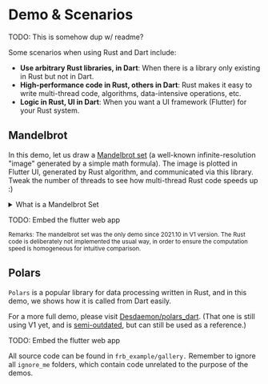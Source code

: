 # Demo & Scenarios

TODO: This is somehow dup w/ readme?

Some scenarios when using Rust and Dart include:

* **Use arbitrary Rust libraries, in Dart**:
When there is a library only existing in Rust but not in Dart.
* **High-performance code in Rust, others in Dart**:
Rust makes it easy to write multi-thread code, algorithms, data-intensive operations, etc.
* **Logic in Rust, UI in Dart**: 
When you want a UI framework (Flutter) for your Rust system.

## Mandelbrot

In this demo,
let us draw a [Mandelbrot set](https://en.wikipedia.org/wiki/Mandelbrot_set)
(a well-known infinite-resolution "image" generated by a simple math formula).
The image is plotted in Flutter UI, generated by Rust algorithm, and communicated via this library.
Tweak the number of threads to see how multi-thread Rust code speeds up :)

<details>
<summary>What is a Mandelbrot Set</summary>

The Mandelbrot set is the set of complex numbers `c`
for which the function `f_c(z)=z^{2}+c` does not diverge to infinity when iterated from `z=0`.
Images of the Mandelbrot set exhibit an elaborate and infinitely complicated boundary
that reveals progressively ever-finer recursive detail at increasing magnifications.

<p align="center">
<img src="https://upload.wikimedia.org/wikipedia/commons/thumb/a/a4/Mandelbrot_sequence_new.gif/220px-Mandelbrot_sequence_new.gif" />
</p>

Image credit: [Simpsons contributor](https://en.wikipedia.org/wiki/User:Simpsons_contributor)

</details>

TODO: Embed the flutter web app

<small>
Remarks:
The mandelbrot set was the only demo since 2021.10 in V1 version.
The Rust code is deliberately not implemented the usual way,
in order to ensure the computation speed is homogeneous for intuitive comparison.
</small>

## Polars

`Polars` is a popular library for data processing written in Rust,
and in this demo, we shows how it is called from Dart easily.

For a more full demo,
please visit [Desdaemon/polars_dart](https://github.com/Desdaemon/polars_dart).
(That one is still using V1 yet,
and is [semi-outdated](https://github.com/Desdaemon/polars_dart/issues/3#issuecomment-1705913689),
but can still be used as a reference.)

TODO: Embed the flutter web app

All source code can be found in `frb_example/gallery.`
Remember to ignore all `ignore_me` folders, which contain code unrelated to the purpose of the demos.
